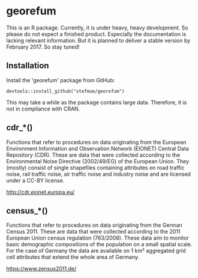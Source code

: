 # georefum
This is an R package. Currently, it is under heavy, heavy development. So please do not expect a finished product. Especially the 
documentation is lacking relevant information. But it is planned to deliver a stable version by February 2017. So stay tuned!

## Installation
Install the 'georefum' package from GitHub:

~~~{r}
devtools::install_github("stefmue/georefum")
~~~

This may take a while as the package contains large data. Therefore, it is not in compliance with CRAN.

## cdr_*()
Functions that refer to procedures on data originating from the European Environment Information and Observation Network (EIONET) 
Central Data Repository (CDR). These are data that were collected according to the Environmental Noise Directive (2002/49/EG) of the
European Union. They (mostly) consist of single shapefiles containing attributes on road traffic noise, rail traffic noise, air traffic
noise and industry noise and are licensed under a CC-BY license. 

http://cdr.eionet.europa.eu/

## census_*()
Functions that refer to procedures on data originating from the German Census 2011. These are data that were collected according to the
2011 European Union census regulation (763/2008). These data aim to monitor basic demographic compositions of the population on a 
small spatial scale. For the case of Germany the data are available on 1 km²
aggregated grid cell attributes that extend the whole area of Germany.

https://www.zensus2011.de/
